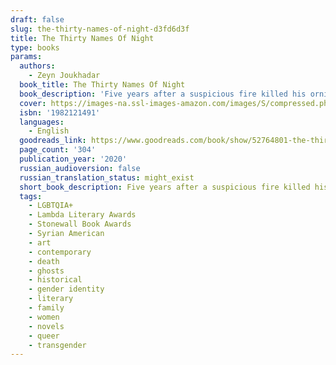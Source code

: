 ```yaml
---
draft: false
slug: the-thirty-names-of-night-d3fd6d3f
title: The Thirty Names Of Night
type: books
params:
  authors:
    - Zeyn Joukhadar
  book_title: The Thirty Names Of Night
  book_description: 'Five years after a suspicious fire killed his ornithologist mother, a closeted Syrian American trans boy sheds his birth name and searches for a new one. He has been unable to paint since his mother’s ghost has begun to visit him each evening. As his grandmother’s sole caretaker, he spends his days cooped up in their apartment, avoiding his neighborhood masjid, his estranged sister, and even his best friend (who also happens to be his longtime crush). The only time he feels truly free is when he slips out at night to paint murals on buildings in the once-thriving Manhattan neighborhood known as Little Syria.One night, he enters the abandoned community house and finds the tattered journal of a Syrian American artist named Laila Z, who dedicated her career to painting the birds of North America. She famously and mysteriously disappeared more than sixty years before, but her journal contains proof that both his mother and Laila Z encountered the same rare bird before their deaths. In fact, Laila Z’s past is intimately tied to his mother’s—and his grandmother’s—in ways he never could have expected. Even more surprising, Laila Z’s story reveals the histories of queer and transgender people within his own community that he never knew. Realizing that he isn’t and has never been alone, he has the courage to officially claim a new name: Nadir, an Arabic name meaningrare.As unprecedented numbers of birds are mysteriously drawn to the New York City skies, Nadir enlists the help of his family and friends to unravel what happened to Laila Z and the rare bird his mother died trying to save. Following his mother’s ghost, he uncovers the silences kept in the name of survival by his own community, his own family, and within himself, and discovers the family that was there all along.Featuring Zeyn Joukhadar’s signature storytelling,The Thirty Names of Nightis a timely exploration of how we all search for and ultimately embrace who we are.'
  cover: https://images-na.ssl-images-amazon.com/images/S/compressed.photo.goodreads.com/books/1581854704i/52764801.jpg
  isbn: '1982121491'
  languages:
    - English
  goodreads_link: https://www.goodreads.com/book/show/52764801-the-thirty-names-of-night
  page_count: '304'
  publication_year: '2020'
  russian_audioversion: false
  russian_translation_status: might_exist
  short_book_description: Five years after a suspicious fire killed his ornithologist mother, a closeted Syrian American trans boy sheds his birth name and searches for a new one. He has been unable to paint since his...
  tags:
    - LGBTQIA+
    - Lambda Literary Awards
    - Stonewall Book Awards
    - Syrian American
    - art
    - contemporary
    - death
    - ghosts
    - historical
    - gender identity
    - literary
    - family
    - women
    - novels
    - queer
    - transgender
---
```


